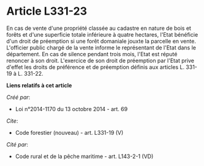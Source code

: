 # Article L331-23

En cas de vente d'une propriété classée au cadastre en nature de bois et forêts et d'une superficie totale inférieure à
quatre hectares, l'Etat bénéficie d'un droit de préemption si une forêt domaniale jouxte la parcelle en vente. L'officier
public chargé de la vente informe le représentant de l'Etat dans le département. En cas de silence pendant trois mois, l'Etat
est réputé renoncer à son droit. L'exercice de son droit de préemption par l'Etat prive d'effet les droits de préférence et
de préemption définis aux articles L. 331-19 à L. 331-22.

**Liens relatifs à cet article**

_Créé par_:

  - Loi n°2014-1170 du 13 octobre 2014 - art. 69

_Cite_:

  - Code forestier (nouveau) - art. L331-19 (V)

_Cité par_:

  - Code rural et de la pêche maritime - art. L143-2-1 (VD)
